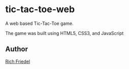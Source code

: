 tic-tac-toe-web
===============

A web based Tic-Tac-Toe game.

The game was built using HTML5, CSS3, and JavaScript

## Author

[Rich Friedel](http://rf3studios.com)